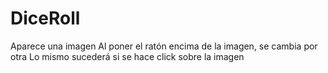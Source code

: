 # DiceRoll
Aparece una imagen
Al poner el ratón encima de la imagen, se cambia por otra
Lo mismo sucederá si se hace click sobre la imagen
